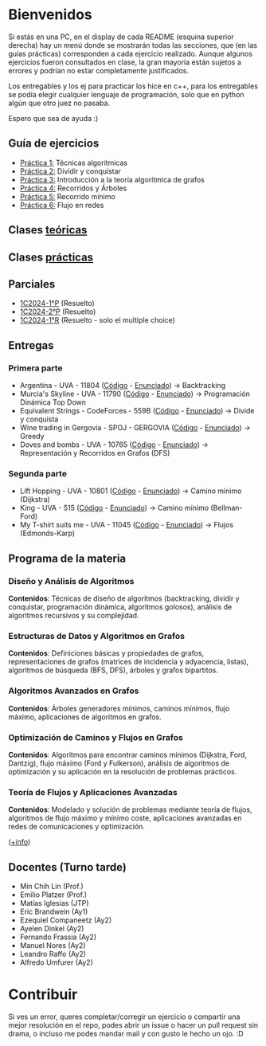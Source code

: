 # Bienvenidos 

Si estás en una PC, en el display de cada README (esquina superior derecha) hay un menú donde se mostrarán todas las secciones, que (en las guías prácticas) corresponden a cada ejercicio realizado. Aunque algunos ejercicios fueron consultados en clase, la gran mayoría están sujetos a errores y podrían no estar completamente justificados.

Los entregables y los ej para practicar los hice en c++, para los entregables se podía elegir cualquier lenguaje de programación, solo que en python algún que otro juez no pasaba.

Espero que sea de ayuda :)

## Guía de ejercicios

- [Práctica 1:](https://github.com/malei-dc/TDA/tree/main/Guia-Ejercicios/Practica1) Técnicas algoritmicas
- [Práctica 2:](https://github.com/malei-dc/TDA/tree/main/Guia-Ejercicios/Practica2) Dividir y conquistar 
- [Práctica 3:](https://github.com/malei-dc/TDA/tree/main/Guia-Ejercicios/Practica3) Introducción a la teoría algorítmica de grafos
- [Práctica 4:](https://github.com/malei-dc/TDA/tree/main/Guia-Ejercicios/Practica4) Recorridos y Árboles
- [Práctica 5:](https://github.com/malei-dc/TDA/tree/main/Guia-Ejercicios/Practica5) Recorrido mínimo
- [Práctica 6:](https://github.com/malei-dc/TDA/tree/main/Guia-Ejercicios/Practica6) Flujo en redes

## Clases [teóricas](https://github.com/malei-dc/TDA/tree/main/Teoricas)

## Clases [prácticas](https://github.com/malei-dc/TDA/tree/main/Practicas)

## Parciales

- [1C2024-1°P](https://github.com/malei-dc/TDA/blob/main/Parciales/1C2024-1p.pdf) (Resuelto)
- [1C2024-2°P](https://github.com/malei-dc/TDA/blob/main/Parciales/1C2024-2p.pdf) (Resuelto)
- [1C2024-1°R](https://github.com/malei-dc/TDA/blob/main/Parciales/1C2024-1r.pdf) (Resuelto - solo el multiple choice)

## Entregas

### Primera parte

- Argentina - UVA - 11804 ([Código](https://github.com/malei-dc/TDA/blob/main/Entregas/1erParcial/01-UVA-11804.cpp) - [Enunciado](https://vjudge.net/problem/UVA-11804)) $\rightarrow$ Backtracking
- Murcia's Skyline - UVA - 11790 ([Código](https://github.com/malei-dc/TDA/blob/main/Entregas/1erParcial/02-UVA-11790.cpp) - [Enunciado](https://vjudge.net/problem/UVA-11790)) $\rightarrow$ Programación Dinámica Top Down
- Equivalent Strings - CodeForces - 559B ([Código](https://github.com/malei-dc/TDA/blob/main/Entregas/1erParcial/04-CodeForces-559B.cpp) - [Enunciado](https://vjudge.net/problem/CodeForces-559B)) $\rightarrow$ Divide y conquista
- Wine trading in Gergovia - SPOJ - GERGOVIA ([Código](https://github.com/malei-dc/TDA/blob/main/Entregas/1erParcial/05-SPOJ-GERGOVIA.cpp) - [Enunciado](https://vjudge.net/problem/SPOJ-GERGOVIA)) $\rightarrow$ Greedy
- Doves and bombs - UVA - 10765 ([Código](https://github.com/malei-dc/TDA/blob/main/Entregas/1erParcial/08-UVA-10765.cpp) - [Enunciado](https://vjudge.net/problem/UVA-10765)) $\rightarrow$ Representación y Recorridos en Grafos (DFS)

### Segunda parte

- Lift Hopping - UVA - 10801 ([Código](https://github.com/malei-dc/TDA/blob/main/Entregas/2doParcial/10-UVA-10801.cpp) - [Enunciado](https://vjudge.net/problem/UVA-10801)) $\rightarrow$ Camino mínimo (Dijkstra)
- King - UVA - 515 ([Código](https://github.com/malei-dc/TDA/blob/main/Entregas/2doParcial/11-UVA-515.cpp) - [Enunciado](https://vjudge.net/problem/UVA-515)) $\rightarrow$ Camino mínimo (Bellman-Ford)
- My T-shirt suits me - UVA - 11045  ([Código](https://github.com/malei-dc/TDA/blob/main/Entregas/2doParcial/13-UVA-11045.cpp) - [Enunciado](https://vjudge.net/problem/UVA-11045)) $\rightarrow$ Flujos (Edmonds-Karp)

## Programa de la materia

### Diseño y Análisis de Algoritmos
**Contenidos**: Técnicas de diseño de algoritmos (backtracking, dividir y conquistar, programación dinámica, algoritmos golosos), análisis de algoritmos recursivos y su complejidad.

### Estructuras de Datos y Algoritmos en Grafos
**Contenidos**: Definiciones básicas y propiedades de grafos, representaciones de grafos (matrices de incidencia y adyacencia, listas), algoritmos de búsqueda (BFS, DFS), árboles y grafos bipartitos.

### Algoritmos Avanzados en Grafos
**Contenidos**: Árboles generadores mínimos, caminos mínimos, flujo máximo, aplicaciones de algoritmos en grafos.

### Optimización de Caminos y Flujos en Grafos
**Contenidos**: Algoritmos para encontrar caminos mínimos (Dijkstra, Ford, Dantzig), flujo máximo (Ford y Fulkerson), análisis de algoritmos de optimización y su aplicación en la resolución de problemas prácticos.

### Teoría de Flujos y Aplicaciones Avanzadas
**Contenidos**: Modelado y solución de problemas mediante teoría de flujos, algoritmos de flujo máximo y mínimo coste, aplicaciones avanzadas en redes de comunicaciones y optimización.

([+info](https://github.com/malei-dc/TDA/blob/main/ProgramaCronograma.pdf))

## Docentes (Turno tarde)
- Min Chih Lin (Prof.)
- Emilio Platzer (Prof.)
- Matías Iglesias (JTP)
- Eric Brandwein (Ay1)
- Ezequiel Companeetz (Ay2)
- Ayelen Dinkel (Ay2)
- Fernando Frassia (Ay2)
- Manuel Nores (Ay2)
- Leandro Raffo (Ay2)
- Alfredo Umfurer (Ay2)

# Contribuir
Si ves un error, queres completar/corregir un ejercicio o compartir una mejor resolución en el repo, podes abrir un issue o hacer un pull request sin drama, o incluso me podes mandar mail y con gusto le hecho un ojo. :D


